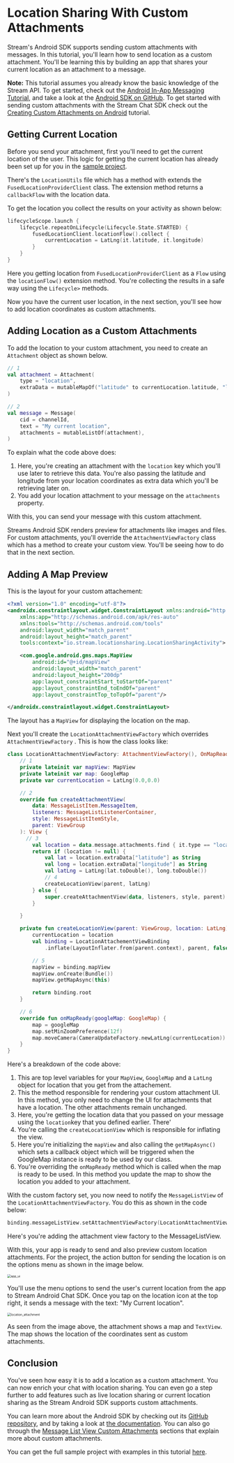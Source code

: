 # Location Sharing With Custom Attachments 


Stream's Android SDK supports sending custom attachments with messages. In this tutorial, you'll learn how to send location as a custom attachment. You'll be learning this by building an app that shares your current location as an attachment to a message.

**Note:** This tutorial assumes you already know the basic knowledge of the Stream API. To get started, check out the [Android In-App Messaging Tutorial](https://getstream.io/tutorials/android-chat/), and take a look at the [Android SDK on GitHub](https://github.com/GetStream/stream-chat-android). To get started with sending custom attachments with the Stream Chat SDK check out the [Creating Custom Attachments on Android](https://getstream.io/blog/android-chat-custom-attachments/) tutorial.

## Getting Current Location

Before you send your attachment, first you'll need to get the current location of the user. This logic for getting the current location has already been set up for you in the [sample project]((https://github.com/wangerekaharun/StreamLocationSharing)). 

There's the <code>LocationUtils</code> file which has a method with extends the <code>FusedLocationProviderClient</code> class. The extension method returns a <code>callbackFlow</code> with the location data.

To get the location you collect the results on your activity as shown below:

```kotlin
lifecycleScope.launch {
    lifecycle.repeatOnLifecycle(Lifecycle.State.STARTED) {
        fusedLocationClient.locationFlow().collect {
            currentLocation = LatLng(it.latitude, it.longitude)
        }
    }
}
```

Here you getting location from <code>FusedLocationProviderClient</code> as a <code>Flow</code> using  the <code>locationFlow()</code> extension method.  You're collecting the results in a safe way using the <code>Lifecycle></code> methods.

Now you have the current user location, in the next section, you'll see how to add location coordinates as custom attachments.

## Adding Location as a Custom Attachments

To add the location to your custom attachment, you need to create an <code>Attachment</code> object as shown below.

```Kotlin
// 1
val attachment = Attachment(
    type = "location",
    extraData = mutableMapOf("latitude" to currentLocation.latitude, "longitude" to currentLocation.longitude),
)

// 2
val message = Message(
    cid = channelId,
    text = "My current location",
    attachments = mutableListOf(attachment),
)
```

To explain what the code above does:

1. Here, you're creating an attachment with the <code>location</code> key which you'll use later to retrieve this data. You're also passing the latitude and longitude from your location coordinates as extra data which you'll be retrieving later on.
2. You add your location attachment to your message on the <code>attachments</code> property.



With this, you can send your message with this custom attachment.

Streams Android SDK renders preview for attachments like images and files. For custom attachments, you'll override the <code>AttachmentViewFactory</code> class which has a method to create your custom view. You'll be seeing how to do that in the next section.

## Adding A Map Preview

This is the layout for your custom attachement:

```xml
<?xml version="1.0" encoding="utf-8"?>
<androidx.constraintlayout.widget.ConstraintLayout xmlns:android="http://schemas.android.com/apk/res/android"
    xmlns:app="http://schemas.android.com/apk/res-auto"
    xmlns:tools="http://schemas.android.com/tools"
    android:layout_width="match_parent"
    android:layout_height="match_parent"
    tools:context="io.stream.locationsharing.LocationSharingActivity">

    <com.google.android.gms.maps.MapView
        android:id="@+id/mapView"
        android:layout_width="match_parent"
        android:layout_height="200dp"
        app:layout_constraintStart_toStartOf="parent"
        app:layout_constraintEnd_toEndOf="parent"
        app:layout_constraintTop_toTopOf="parent"/>

</androidx.constraintlayout.widget.ConstraintLayout>
```

The layout has a <code>MapView</code> for displaying the location on the map.

Next you'll create the <code>LocationAttachmentViewFactory</code> which overrides <code>AttachmentViewFactory</code> . This is how the class looks like:

```kotlin
class LocationAttachmentViewFactory: AttachmentViewFactory(), OnMapReadyCallback {
    // 1
    private lateinit var mapView: MapView
    private lateinit var map: GoogleMap
    private var currentLocation = LatLng(0.0,0.0)

    // 2 
  	override fun createAttachmentView(
        data: MessageListItem.MessageItem,
        listeners: MessageListListenerContainer,
        style: MessageListItemStyle,
        parent: ViewGroup
    ): View {
      // 3
        val location = data.message.attachments.find { it.type == "location" }
        return if (location != null) {
            val lat = location.extraData["latitude"] as String
            val long = location.extraData["longitude"] as String
            val latLng = LatLng(lat.toDouble(), long.toDouble())
            // 4
            createLocationView(parent, latLng)
        } else {
            super.createAttachmentView(data, listeners, style, parent)
        }

    }

    private fun createLocationView(parent: ViewGroup, location: LatLng): View {
        currentLocation = location
        val binding = LocationAttachementViewBinding
            .inflate(LayoutInflater.from(parent.context), parent, false)

        // 5
        mapView = binding.mapView
        mapView.onCreate(Bundle())
        mapView.getMapAsync(this)

        return binding.root
    }

    // 6
  	override fun onMapReady(googleMap: GoogleMap) {
        map = googleMap
        map.setMinZoomPreference(12f)
        map.moveCamera(CameraUpdateFactory.newLatLng(currentLocation))
    }
}
```

Here's a breakdown of the code above:

1. This are top level variables for your <code>MapView</code>, <code>GoogleMap</code> and a <code>LatLng</code> object for location that you get from the attachement.
2. This the method responsible for rendering your custom attachment UI. In this method, you only need to change the UI for attachments that have a location. The other attachments remain unchanged.
3. Here, you're getting the location data that you passed on your message using the <code>location</code>key that you defined earlier. There'
4. You're calling the <code>createLocationView</code> which is responsible for inflating the view.
5.  Here you're initializing the <code>mapView</code> and also calling the <code>getMapAsync()</code> which sets a callback object which will be triggered when the GoogleMap instance is ready to be used by our class.
6. You're overriding the <code>onMapReady</code> method which is called when the map is ready to be used. In this method you update the map to show the location you added to your attachment.

With the custom factory set, you now need to notify the <code>MessageListView</code> of the <code>LocationAttachmentViewFactory</code>. You do this as shown in the code below:

```kotlin
binding.messageListView.setAttachmentViewFactory(LocationAttachmentViewFactory())
```

Here's you're adding the attachment view factory to the MessageListView.

With this, your app is ready to send and also preview custom location attachments. For the project, the action button for sending the location is on the options menu as shown in the image below.



<img src="/Users/harun/AndroidStudioProjects/StreamLocationSharing/images/app_ui.png" alt="app_ui" style="zoom:50%;" />

You'll use the menu options to send the user's current location from the app to Stream Android Chat SDK. Once you tap on the location icon at the top right, it sends a message with the text: "My Current location". 

<img src="/Users/harun/AndroidStudioProjects/StreamLocationSharing/images/location_attachment.png" alt="location_attachment" style="zoom:50%;" />



As seen from the image above, the attachment shows a map and <code>TextView</code>. The map shows the location of the coordinates sent as custom attachments.

## Conclusion

You've seen how easy it is to add a location as a custom attachment. You can now enrich your chat with location sharing. You can even go a step further to add features such as live location sharing or current location sharing as the Stream Android SDK supports custom attachments.

You can learn more about the Android SDK by checking out its [GitHub repository](https://github.com/GetStream/stream-chat-android), and by taking a look at [the documentation](https://getstream.io/chat/docs/android/?language=kotlin). You can also go through the [Message List View Custom Attachments](https://getstream.io/chat/docs/android/message_list_view/?language=kotlin&q=AttachmentViewFactory#customizations) sections that explain more about custom attachments.

You can get the full sample project with examples in this tutorial [here](https://github.com/wangerekaharun/StreamLocationSharing).

